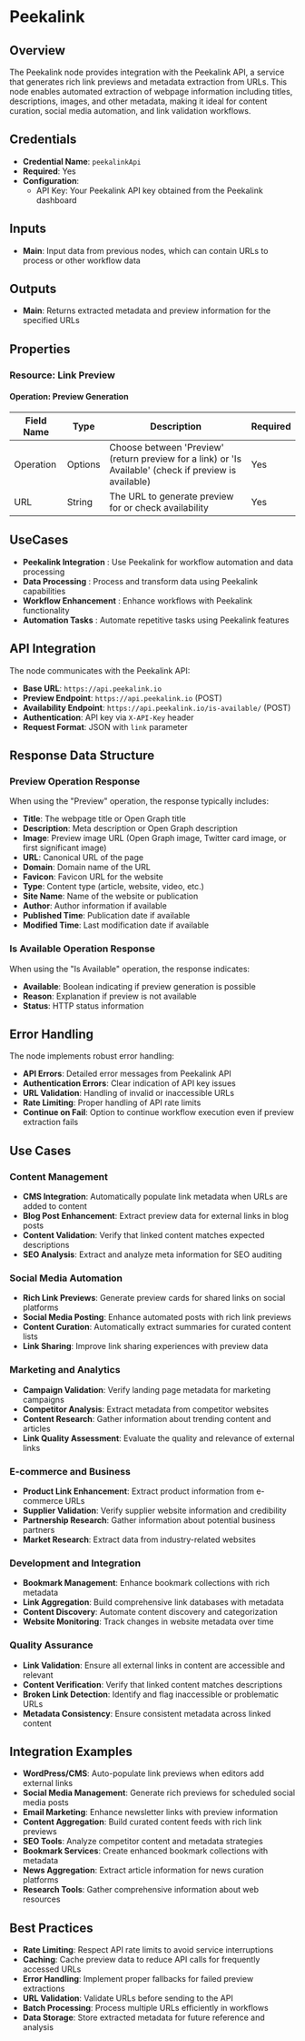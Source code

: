 # Peekalink

## Overview

The Peekalink node provides integration with the Peekalink API, a service that generates rich link previews and metadata extraction from URLs. This node enables automated extraction of webpage information including titles, descriptions, images, and other metadata, making it ideal for content curation, social media automation, and link validation workflows.

## Credentials

- **Credential Name**: `peekalinkApi`
- **Required**: Yes
- **Configuration**: 
  - API Key: Your Peekalink API key obtained from the Peekalink dashboard

## Inputs

- **Main**: Input data from previous nodes, which can contain URLs to process or other workflow data

## Outputs

- **Main**: Returns extracted metadata and preview information for the specified URLs

## Properties

### Resource: Link Preview

#### Operation: Preview Generation

| Field Name | Type | Description | Required |
|---|---|---|---|
| Operation | Options | Choose between 'Preview' (return preview for a link) or 'Is Available' (check if preview is available) | Yes |
| URL | String | The URL to generate preview for or check availability | Yes |

## UseCases

- **Peekalink Integration** : Use Peekalink for workflow automation and data processing
- **Data Processing** : Process and transform data using Peekalink capabilities
- **Workflow Enhancement** : Enhance workflows with Peekalink functionality
- **Automation Tasks** : Automate repetitive tasks using Peekalink features

## API Integration

The node communicates with the Peekalink API:
- **Base URL**: `https://api.peekalink.io`
- **Preview Endpoint**: `https://api.peekalink.io` (POST)
- **Availability Endpoint**: `https://api.peekalink.io/is-available/` (POST)
- **Authentication**: API key via `X-API-Key` header
- **Request Format**: JSON with `link` parameter

## Response Data Structure

### Preview Operation Response
When using the "Preview" operation, the response typically includes:

- **Title**: The webpage title or Open Graph title
- **Description**: Meta description or Open Graph description
- **Image**: Preview image URL (Open Graph image, Twitter card image, or first significant image)
- **URL**: Canonical URL of the page
- **Domain**: Domain name of the URL
- **Favicon**: Favicon URL for the website
- **Type**: Content type (article, website, video, etc.)
- **Site Name**: Name of the website or publication
- **Author**: Author information if available
- **Published Time**: Publication date if available
- **Modified Time**: Last modification date if available

### Is Available Operation Response
When using the "Is Available" operation, the response indicates:
- **Available**: Boolean indicating if preview generation is possible
- **Reason**: Explanation if preview is not available
- **Status**: HTTP status information

## Error Handling

The node implements robust error handling:
- **API Errors**: Detailed error messages from Peekalink API
- **Authentication Errors**: Clear indication of API key issues
- **URL Validation**: Handling of invalid or inaccessible URLs
- **Rate Limiting**: Proper handling of API rate limits
- **Continue on Fail**: Option to continue workflow execution even if preview extraction fails

## Use Cases

### Content Management
- **CMS Integration**: Automatically populate link metadata when URLs are added to content
- **Blog Post Enhancement**: Extract preview data for external links in blog posts
- **Content Validation**: Verify that linked content matches expected descriptions
- **SEO Analysis**: Extract and analyze meta information for SEO auditing

### Social Media Automation
- **Rich Link Previews**: Generate preview cards for shared links on social platforms
- **Social Media Posting**: Enhance automated posts with rich link previews
- **Content Curation**: Automatically extract summaries for curated content lists
- **Link Sharing**: Improve link sharing experiences with preview data

### Marketing and Analytics
- **Campaign Validation**: Verify landing page metadata for marketing campaigns
- **Competitor Analysis**: Extract metadata from competitor websites
- **Content Research**: Gather information about trending content and articles
- **Link Quality Assessment**: Evaluate the quality and relevance of external links

### E-commerce and Business
- **Product Link Enhancement**: Extract product information from e-commerce URLs
- **Supplier Validation**: Verify supplier website information and credibility
- **Partnership Research**: Gather information about potential business partners
- **Market Research**: Extract data from industry-related websites

### Development and Integration
- **Bookmark Management**: Enhance bookmark collections with rich metadata
- **Link Aggregation**: Build comprehensive link databases with metadata
- **Content Discovery**: Automate content discovery and categorization
- **Website Monitoring**: Track changes in website metadata over time

### Quality Assurance
- **Link Validation**: Ensure all external links in content are accessible and relevant
- **Content Verification**: Verify that linked content matches descriptions
- **Broken Link Detection**: Identify and flag inaccessible or problematic URLs
- **Metadata Consistency**: Ensure consistent metadata across linked content

## Integration Examples

- **WordPress/CMS**: Auto-populate link previews when editors add external links
- **Social Media Management**: Generate rich previews for scheduled social media posts
- **Email Marketing**: Enhance newsletter links with preview information
- **Content Aggregation**: Build curated content feeds with rich link previews
- **SEO Tools**: Analyze competitor content and metadata strategies
- **Bookmark Services**: Create enhanced bookmark collections with metadata
- **News Aggregation**: Extract article information for news curation platforms
- **Research Tools**: Gather comprehensive information about web resources

## Best Practices

- **Rate Limiting**: Respect API rate limits to avoid service interruptions
- **Caching**: Cache preview data to reduce API calls for frequently accessed URLs
- **Error Handling**: Implement proper fallbacks for failed preview extractions
- **URL Validation**: Validate URLs before sending to the API
- **Batch Processing**: Process multiple URLs efficiently in workflows
- **Data Storage**: Store extracted metadata for future reference and analysis


